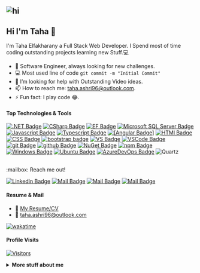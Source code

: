 ﻿
## <img src="./header.gif" alt="hi">
## Hi I'm Taha :wave: 
I'm Taha Elfakharany a  Full Stack Web Developer. I Spend most of time coding outstanding projects learning new Stuff.:computer:

<!-- TODO: Add last video link -->

- 🔭 Software Engineer, always looking for new challenges.
- :computer: Most used line of code `git commit -m "Initial Commit"`
- 🤔 I’m looking for help with Outstanding Video ideas.
- 📫 How to reach me: taha.ashri96@outlook.com.
- ⚡ Fun fact: I play code 😂.

#### Top Technologies & Tools

<!-- TODO: Make technologies links takes you to repositories -->

[![.NET Badge](https://img.shields.io/badge/Dotnet%20Core-512BD4?style=flat&labelColor=512BD4&logo=.NET&logoColor=white)](https://dotnet.microsoft.com/en-us/download) [![CSharp Badge](https://img.shields.io/badge/C%20Sharp-239120?style=flat&labelColor=239120&logo=C%20Sharp&logoColor=white)](https://docs.microsoft.com/en-us/dotnet/csharp/)  [![EF Badge](https://img.shields.io/badge/EF-EF%20Core-EF%20Core)](https://docs.microsoft.com/en-us/ef/) [![Microsoft SQL Server Badge](https://img.shields.io/badge/MSSQL-CC2927?style=flat&labelColor=CC2927&logo=Microsoft%20SQL%20Server&logoColor=white)](https://www.microsoft.com/en-us/sql-server/sql-server-downloads) [![Javascript Badge](https://img.shields.io/badge/javascript-F7DF1E?style=flat&labelColor=F7DF1E&logo=javascript&logoColor=white)](https://www.javascript.com/) [![Typescript Badge](https://img.shields.io/badge/typescript-3178C6?style=flat&labelColor=3178C6&logo=typescript&logoColor=white)](https://www.typescriptlang.org/) [![[Angular Badge]](https://img.shields.io/badge/angular-DD0031?style=flat&labelColor=DD0031&logo=angular&logoColor=white)](https://angular.io/) [![HTMl Badge](https://img.shields.io/badge/HTML5-E34F26?style=flat&labelColor=E34F26&logo=html5&logoColor=white)](https://developer.mozilla.org/en-US/docs/Learn/HTML/Introduction_to_HTML) [![CSS Badge](https://img.shields.io/badge/CSS3-1572B6?style=flat&labelColor=1572B6&logo=CSS3&logoColor=white)](https://developer.mozilla.org/en-US/docs/Web/CSS/Reference) [![bootstrap badge](https://img.shields.io/badge/Bootstrap-7952B3?style=flat&labelColor=7952B3&logo=Bootstrap&logoColor=white)](https://getbootstrap.com/) [![VS Badge](https://img.shields.io/badge/Visual%20Studio-5C2D91?style=flat&labelColor=5C2D91&logo=Visual%20Studio&logoColor=white)](https://visualstudio.microsoft.com/) [![VSCode Badge](https://img.shields.io/badge/vs%20code-007ACC?style=flat&labelColor=007ACC&logo=Visual%20Studio%20Code&logoColor=white)](#) [![git Badge](https://img.shields.io/badge/git-F05032?style=flat&labelColor=F05032&logo=git&logoColor=white)](https://code.visualstudio.com/) [![github Badge](https://img.shields.io/badge/GitHub-181717?style=flat&labelColor=181717&logo=GitHub&logoColor=white)](#) [![NuGet Badge](https://img.shields.io/badge/NuGet-004880?style=flat&labelColor=004880&logo=NuGet&logoColor=white)](https://www.nuget.org/) [![npm Badge](https://img.shields.io/badge/npm-CB3837?style=flat&labelColor=CB3837&logo=NPM&logoColor=white)](https://www.npmjs.com/) [![Windows Badge](https://img.shields.io/badge/Windows-0078D6?style=flat&labelColor=0078D6&logo=Windows&logoColor=white)](https://www.microsoft.com/en-us/windows) [![Ubuntu Badge](https://img.shields.io/badge/Ubuntu-E95420?style=flat&labelColor=E95420&logo=Ubuntu&logoColor=white)](https://ubuntu.com/) [![AzureDevOps Badge](https://img.shields.io/badge/Azure%20DevOps-0078D7?style=flat&labelColor=0078D7&logo=Azure%20DevOps&logoColor=white)](https://azure.microsoft.com/en-us/services/devops/)
![Quartz](https://img.shields.io/badge/quartz-Quartz-blue)

<br />
:mailbox: Reach me out!

[![Linkedin Badge](https://img.shields.io/badge/-tafakharany-0e76a8?style=flat&labelColor=0e76a8&logo=linkedin&logoColor=white)](https://www.linkedin.com/in/tafakharany/) [![Mail Badge](https://img.shields.io/badge/-tafakharany-0078D4?style=flat&labelColor=0078D4&logo=microsoft-outlook&logoColor=white)](mailto:taha.ashri96@outlook.com) [![Mail Badge](https://img.shields.io/badge/-tafakharany-c0392b?style=flat&labelColor=c0392b&logo=gmail&logoColor=white)](mailto:taha.ashri96@gmail.com) [![Mail Badge](https://img.shields.io/badge/tafakharany-FE7A16?style=flat&labelColor=FE7A16&logo=Stack%20Overflow&logoColor=white)](https://stackoverflow.com/users/5795064/tafakharany)

#### Resume & Mail
- :paperclip: [My Resume/CV](https://github.com/tafakharany/tafakharany/blob/master/Resume/taha_ashri_resume.pdf)
- :email: taha.ashri96@outlook.com

[![wakatime](https://wakatime.com/badge/user/03046bb3-87b4-48b5-8a4b-46a0c913b9ef.svg)](https://wakatime.com/@03046bb3-87b4-48b5-8a4b-46a0c913b9ef)
#### Profile Visits 
[![Visitors](https://api.visitorbadge.io/api/combined?path=tafakharany&labelColor=%23d9e3f0&countColor=%23697689&style=plastic)](https://visitorbadge.io/status?path=tafakharany)

<details>
<summary>
  <b>More stuff about me</b>
 

</summary>

<br >

#### Coding Stats

<!--START_SECTION:waka-->

```txt
Binary   2 hrs 25 mins   ████████▓░░░░░░░░░░░░░░░░   34.85 %
Other    1 hr 54 mins    ███████░░░░░░░░░░░░░░░░░░   27.54 %
C#       1 hr 43 mins    ██████▒░░░░░░░░░░░░░░░░░░   24.84 %
CSHTML   28 mins         █▓░░░░░░░░░░░░░░░░░░░░░░░   06.72 %
Lua      15 mins         █░░░░░░░░░░░░░░░░░░░░░░░░   03.74 %
```

<!--END_SECTION:waka-->
[![Top Langs](https://github-readme-stats-two-olive.vercel.app/api/top-langs/?username=tafakharany&layout=compact&hide_border=true&theme=tokyonight)](https://github.com/tafakharany/github-readme-stats)
#### Github Stats

![Taha's github stats](https://github-readme-stats.vercel.app/api?username=tafakharany&show_icons=true&theme=radical)

  #### Github Streaks
  [![GitHub Streak](http://github-readme-streak-stats.herokuapp.com?user=tafakharany&theme=dark&hide_border=true&date_format=M%20j%5B%2C%20Y%5D)](https://git.io/streak-stats)
</details>
